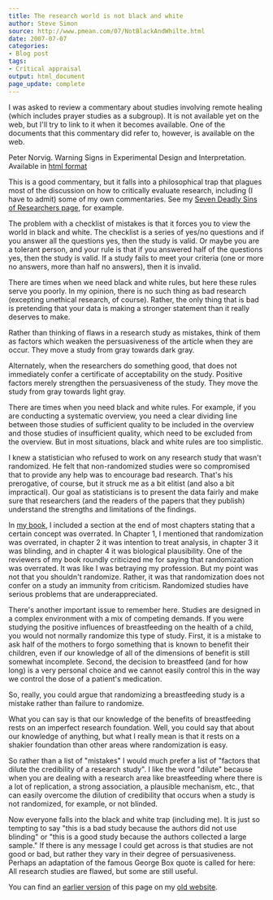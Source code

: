 ```yaml
---
title: The research world is not black and white
author: Steve Simon
source: http://www.pmean.com/07/NotBlackAndWhilte.html
date: 2007-07-07
categories:
- Blog post
tags:
- Critical appraisal
output: html_document
page_update: complete
---
```


I was asked to review a commentary about studies involving remote healing (which includes prayer studies as a subgroup). It is not available yet on the web, but I'll try to link to it when it becomes available. One of the documents that this commentary did refer to, however, is available on the web.

Peter Norvig. Warning Signs in Experimental Design and Interpretation. Available in [html format][nor1]

This is a good commentary, but it falls into a philosophical trap that plagues most of the discussion on how to critically evaluate research, including (I have to admit) some of my own commentaries. See my [Seven Deadly Sins of Researchers page][sim3], for example.

The problem with a checklist of mistakes is that it forces you to view the world in black and white. The checklist is a series of yes/no questions and if you answer all the questions yes, then the study is valid. Or maybe you are a tolerant person, and your rule is that if you answered half of the questions yes, then the study is valid. If a study fails to meet your criteria (one or more no answers, more than half no answers), then it is invalid.

There are times when we need black and white rules, but here these rules serve you poorly. In my opinion, there is no such thing as bad research (excepting unethical research, of course). Rather, the only thing that is bad is pretending that your data is making a stronger statement than it really deserves to make.

Rather than thinking of flaws in a research study as mistakes, think of them as factors which weaken the persuasiveness of the article when they are occur. They move a study from gray towards dark gray.

Alternately, when the researchers do something good, that does not immediately confer a certificate of acceptability on the study. Positive factors merely strengthen the persuasiveness of the study. They move the study from gray towards light gray.

There are times when you need black and white rules. For example, if you are conducting a systematic overview, you need a clear dividing line between those studies of sufficient quality to be included in the overview and those studies of insufficient quality, which need to be excluded from the overview. But in most situations, black and white rules are too simplistic.

I knew a statistician who refused to work on any research study that wasn't randomized. He felt that non-randomized studies were so compromised that to provide any help was to encourage bad research. That's his prerogative, of course, but it struck me as a bit elitist (and also a bit impractical). Our goal as statisticians is to present the data fairly and make sure that researchers (and the readers of the papers that they publish) understand the strengths and limitations of the findings.

In [my book][sim4], I included a section at the end of most chapters stating that a certain concept was overrated. In Chapter 1, I mentioned that randomization was overrated, in chapter 2 it was intention to treat analysis, in chapter 3 it was blinding, and in chapter 4 it was biological plausibility. One of the reviewers of my book roundly criticized me for saying that randomization was overrated. It was like I was betraying my profession. But my point was not that you shouldn't randomize. Rather, it was that randomization does not confer on a study an immunity from criticism. Randomized studies have serious problems that are underappreciated.

There's another important issue to remember here. Studies are designed in a complex environment with a mix of competing demands. If you were studying the positive influences of breastfeeding on the health of a child, you would not normally randomize this type of study. First, it is a mistake to ask half of the mothers to forgo something that is known to benefit their children, even if our knowledge of all of the dimensions of benefit is still somewhat incomplete. Second, the decision to breastfeed (and for how long) is a very personal choice and we cannot easily control this in the way we control the dose of a patient's medication.

So, really, you could argue that randomizing a breastfeeding study is a mistake rather than failure to randomize.

What you can say is that our knowledge of the benefits of breastfeeding rests on an imperfect research foundation. Well, you could say that about our knowledge of anything, but what I really mean is that it rests on a shakier foundation than other areas where randomization is easy.

So rather than a list of "mistakes" I would much prefer a list of "factors that dilute the credibility of a research study". I like the word "dilute" because when you are dealing with a research area like breastfeeding where there is a lot of replication, a strong association, a plausible mechanism, etc., that can easily overcome the dilution of credibility that occurs when a study is not randomized, for example, or not blinded.

Now everyone falls into the black and white trap (including me). It is just so tempting to say "this is a bad study because the authors did not use blinding" or "this is a good study because the authors collected a large sample." If there is any message I could get across is that studies are not good or bad, but rather they vary in their degree of persuasiveness. Perhaps an adaptation of the famous George Box quote is called for here: All research studies are flawed, but some are still useful.

You can find an [earlier version][sim1] of this page on my [old website][sim2].

[sim1]: http://www.pmean.com/07/NotBlackAndWhite.html
[sim2]: http://www.pmean.com
[sim3]: http://www.pmean.com/07/SevenSins.html
[sim4]: http://www.pmean.com/Evidence.html
[nor1]: http://norvig.com/experiment-design.html


